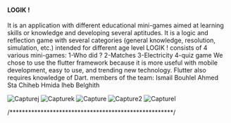 <h4> LOGIK !</h4>
It is an application with different educational mini-games aimed at learning skills or knowledge and developing several aptitudes.
It is a logic and reflection game with several categories (general knowledge, resolution, simulation, etc.) intended for different age level
LOGIK ! consists of 4 various mini-games:
     1-Who did ?
     2-Matches 
     3-Electricity
     4-quiz game
We chose to use the flutter framework because it is more useful with mobile development, easy to use, and trending new technology. Flutter also requires knowledge of Dart.
members of the team:
Ismail Bouhlel
Ahmed Sta
Chiheb Hmida
Iheb Belghith


![Capturej](https://user-images.githubusercontent.com/98423164/167453520-11363344-b3c5-4997-beec-7375cae11e0d.PNG)
![Capturek](https://user-images.githubusercontent.com/98423164/167453551-a60a260c-5d34-4431-bea0-1dc5c7117a93.PNG)
![Capture](https://user-images.githubusercontent.com/98423164/167453595-0819dc16-898a-44cc-b3ed-718de96bb164.PNG)
![Capture2](https://user-images.githubusercontent.com/98423164/167453613-33990c37-f44c-4356-bd2a-c54c6acd8373.PNG)
![Capturel](https://user-images.githubusercontent.com/98423164/167453872-f0060985-dd0d-48e9-a119-0ba8b973ab8e.PNG)


/*****************************************************/
